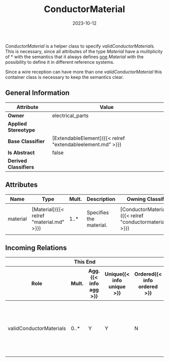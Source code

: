 ﻿---
title: ConductorMaterial
toc: false
type: specs
date: "2023-10-12"
draft: false
specification: VEC
version: 2.1.0
documentType: "Recommendation"
elementType: Class
classes:
  - ConductorMaterial
menu_name: vec-2.1.0
---
<p> <i>ConductorMaterial</i> is a helper class to specify <i>validConductorMaterials. </i>This is necessary, since all attributes of the type <i>Material</i> have a multiplicity of * with the semantics that it always defines <u>one</u> <i>Material</i> with the possibility to define it in different reference systems.     </p>      <p> Since a wire reception can have more than one <i>validConductorMaterial</i> this container class is necessary to keep the semantics clear.      </p>

## General Information

| Attribute               | Value |
|-------------------------|-------|
| **Owner**               | electrical_parts |
| **Applied Stereotype**  |   |
| **Base Classifier**     | [ExtendableElement]({{< relref "extendableelement.md" >}})<br/>  |
| **Is Abstract**         | false |
| **Derived Classifiers** |   |

## Attributes
|  Name  |  Type  |  Mult.  |  Description  |  Owning Classifier  |
|--------|--------|---------|---------------|--------------|
|material| [Material]({{< relref "material.md" >}}) | 1..* | <p> Specifies the material.      </p> | [ConductorMaterial]({{< relref "conductormaterial.md" >}}) |


##  Incoming Relations
<table>
    <thead>
        <tr>
           <th colspan="5">This End</th>
           <th colspan="2">Other End</th>
           <th colspan="1">General</th>
        </tr>
        <tr>
           <th>Role</th>
           <th>Mult.</th>
           <th>Agg.{{< info agg >}}</th>
           <th>Unique{{< info unique >}}</th>
           <th>Ordered{{< info ordered >}}</th>
           <th>Type</th>
           <th>Mult.</th>
           <th>Description</th>
        </tr>
    <thead>
    <tbody>
    <tr>
        <td>validConductorMaterials</td>
        <td>0..*</td>
        <td>Y</td>
        <td>Y</td>
        <td>N</td>
        <td><a href="{{< relref "wirereceptionspecification.md" >}}">WireReceptionSpecification</a></td>
        <td>1</td>
        <td><p> Specifies the materials of a conductor, that are valid to use with this <i>WireReceptionSpecification</i>. This material shall be matched against the <i>ConductorSpecification.material.</i>      </p></td>
    </tr>
    </tbody>
</table>



